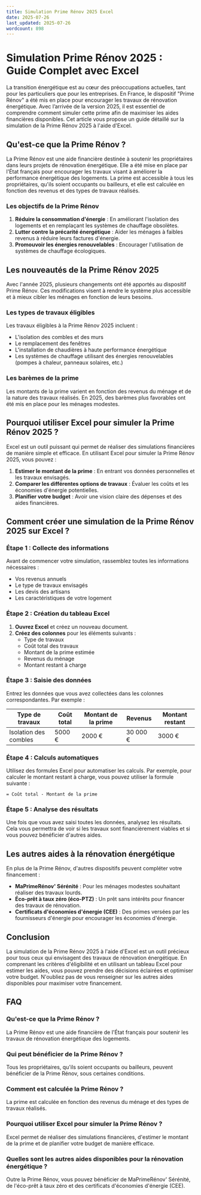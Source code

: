 ```yaml
---
title: Simulation Prime Rénov 2025 Excel
date: 2025-07-26
last_updated: 2025-07-26
wordcount: 898
---
```


# Simulation Prime Rénov 2025 : Guide Complet avec Excel

La transition énergétique est au cœur des préoccupations actuelles, tant pour les particuliers que pour les entreprises. En France, le dispositif "Prime Rénov" a été mis en place pour encourager les travaux de rénovation énergétique. Avec l’arrivée de la version 2025, il est essentiel de comprendre comment simuler cette prime afin de maximiser les aides financières disponibles. Cet article vous propose un guide détaillé sur la simulation de la Prime Rénov 2025 à l'aide d'Excel.

## Qu'est-ce que la Prime Rénov ?

La Prime Rénov est une aide financière destinée à soutenir les propriétaires dans leurs projets de rénovation énergétique. Elle a été mise en place par l'État français pour encourager les travaux visant à améliorer la performance énergétique des logements. La prime est accessible à tous les propriétaires, qu'ils soient occupants ou bailleurs, et elle est calculée en fonction des revenus et des types de travaux réalisés.

### Les objectifs de la Prime Rénov

1. **Réduire la consommation d'énergie** : En améliorant l'isolation des logements et en remplaçant les systèmes de chauffage obsolètes.
2. **Lutter contre la précarité énergétique** : Aider les ménages à faibles revenus à réduire leurs factures d'énergie.
3. **Promouvoir les énergies renouvelables** : Encourager l'utilisation de systèmes de chauffage écologiques.

## Les nouveautés de la Prime Rénov 2025

Avec l'année 2025, plusieurs changements ont été apportés au dispositif Prime Rénov. Ces modifications visent à rendre le système plus accessible et à mieux cibler les ménages en fonction de leurs besoins.

### Les types de travaux éligibles

Les travaux éligibles à la Prime Rénov 2025 incluent :

- L'isolation des combles et des murs
- Le remplacement des fenêtres
- L'installation de chaudières à haute performance énergétique
- Les systèmes de chauffage utilisant des énergies renouvelables (pompes à chaleur, panneaux solaires, etc.)

### Les barèmes de la prime

Les montants de la prime varient en fonction des revenus du ménage et de la nature des travaux réalisés. En 2025, des barèmes plus favorables ont été mis en place pour les ménages modestes.

## Pourquoi utiliser Excel pour simuler la Prime Rénov 2025 ?

Excel est un outil puissant qui permet de réaliser des simulations financières de manière simple et efficace. En utilisant Excel pour simuler la Prime Rénov 2025, vous pouvez :

1. **Estimer le montant de la prime** : En entrant vos données personnelles et les travaux envisagés.
2. **Comparer les différentes options de travaux** : Évaluer les coûts et les économies d'énergie potentielles.
3. **Planifier votre budget** : Avoir une vision claire des dépenses et des aides financières.

## Comment créer une simulation de la Prime Rénov 2025 sur Excel ?

### Étape 1 : Collecte des informations

Avant de commencer votre simulation, rassemblez toutes les informations nécessaires :

- Vos revenus annuels
- Le type de travaux envisagés
- Les devis des artisans
- Les caractéristiques de votre logement

### Étape 2 : Création du tableau Excel

1. **Ouvrez Excel** et créez un nouveau document.
2. **Créez des colonnes** pour les éléments suivants :
   - Type de travaux
   - Coût total des travaux
   - Montant de la prime estimée
   - Revenus du ménage
   - Montant restant à charge

### Étape 3 : Saisie des données

Entrez les données que vous avez collectées dans les colonnes correspondantes. Par exemple :

| Type de travaux       | Coût total | Montant de la prime | Revenus | Montant restant |
|-----------------------|------------|---------------------|---------|-----------------|
| Isolation des combles | 5000 €     | 2000 €              | 30 000 €| 3000 €          |

### Étape 4 : Calculs automatiques

Utilisez des formules Excel pour automatiser les calculs. Par exemple, pour calculer le montant restant à charge, vous pouvez utiliser la formule suivante :

```
= Coût total - Montant de la prime
```

### Étape 5 : Analyse des résultats

Une fois que vous avez saisi toutes les données, analysez les résultats. Cela vous permettra de voir si les travaux sont financièrement viables et si vous pouvez bénéficier d'autres aides.

## Les autres aides à la rénovation énergétique

En plus de la Prime Rénov, d'autres dispositifs peuvent compléter votre financement :

- **MaPrimeRénov' Sérénité** : Pour les ménages modestes souhaitant réaliser des travaux lourds.
- **Éco-prêt à taux zéro (éco-PTZ)** : Un prêt sans intérêts pour financer des travaux de rénovation.
- **Certificats d'économies d'énergie (CEE)** : Des primes versées par les fournisseurs d'énergie pour encourager les économies d'énergie.

## Conclusion

La simulation de la Prime Rénov 2025 à l'aide d'Excel est un outil précieux pour tous ceux qui envisagent des travaux de rénovation énergétique. En comprenant les critères d'éligibilité et en utilisant un tableau Excel pour estimer les aides, vous pouvez prendre des décisions éclairées et optimiser votre budget. N'oubliez pas de vous renseigner sur les autres aides disponibles pour maximiser votre financement.

## FAQ

### Qu'est-ce que la Prime Rénov ?

La Prime Rénov est une aide financière de l'État français pour soutenir les travaux de rénovation énergétique des logements.

### Qui peut bénéficier de la Prime Rénov ?

Tous les propriétaires, qu'ils soient occupants ou bailleurs, peuvent bénéficier de la Prime Rénov, sous certaines conditions.

### Comment est calculée la Prime Rénov ?

La prime est calculée en fonction des revenus du ménage et des types de travaux réalisés.

### Pourquoi utiliser Excel pour simuler la Prime Rénov ?

Excel permet de réaliser des simulations financières, d'estimer le montant de la prime et de planifier votre budget de manière efficace.

### Quelles sont les autres aides disponibles pour la rénovation énergétique ?

Outre la Prime Rénov, vous pouvez bénéficier de MaPrimeRénov' Sérénité, de l'éco-prêt à taux zéro et des certificats d'économies d'énergie (CEE).